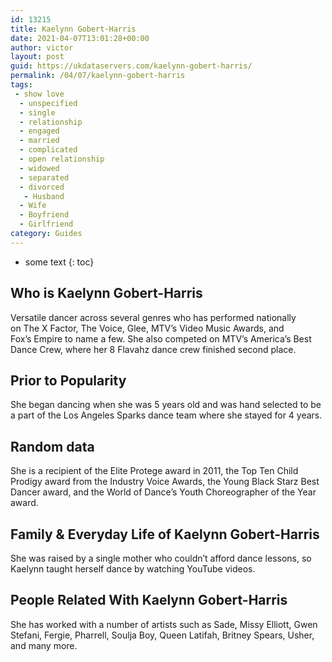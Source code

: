 ```yaml
---
id: 13215
title: Kaelynn Gobert-Harris
date: 2021-04-07T13:01:28+00:00
author: victor
layout: post
guid: https://ukdataservers.com/kaelynn-gobert-harris/
permalink: /04/07/kaelynn-gobert-harris
tags:
 - show love
  - unspecified
  - single
  - relationship
  - engaged
  - married
  - complicated
  - open relationship
  - widowed
  - separated
  - divorced
   - Husband
  - Wife
  - Boyfriend
  - Girlfriend
category: Guides
---
```


* some text
{: toc}


## Who is Kaelynn Gobert-Harris



Versatile dancer across several genres who has performed nationally on The X Factor, The Voice, Glee, MTV&#8217;s Video Music Awards, and Fox&#8217;s Empire to name a few. She also competed on MTV&#8217;s America&#8217;s Best Dance Crew, where her 8 Flavahz dance crew finished second place.

                
                
                
## Prior to Popularity



She began dancing when she was 5 years old and was hand selected to be a part of the Los Angeles Sparks dance team where she stayed for 4 years. 

                
                
                
## Random data



She is a recipient of the Elite Protege award in 2011, the Top Ten Child Prodigy award from the Industry Voice Awards, the Young Black Starz Best Dancer award, and the World of Dance&#8217;s Youth Choreographer of the Year award. 

                
                
                
## Family & Everyday Life of Kaelynn Gobert-Harris



She was raised by a single mother who couldn&#8217;t afford dance lessons, so Kaelynn taught herself dance by watching YouTube videos.

                
                
                
## People Related With Kaelynn Gobert-Harris



She has worked with a number of artists such as Sade, Missy Elliott, Gwen Stefani, Fergie, Pharrell, Soulja Boy, Queen Latifah, Britney Spears, Usher, and many more.

                
              
            
          
          
          
